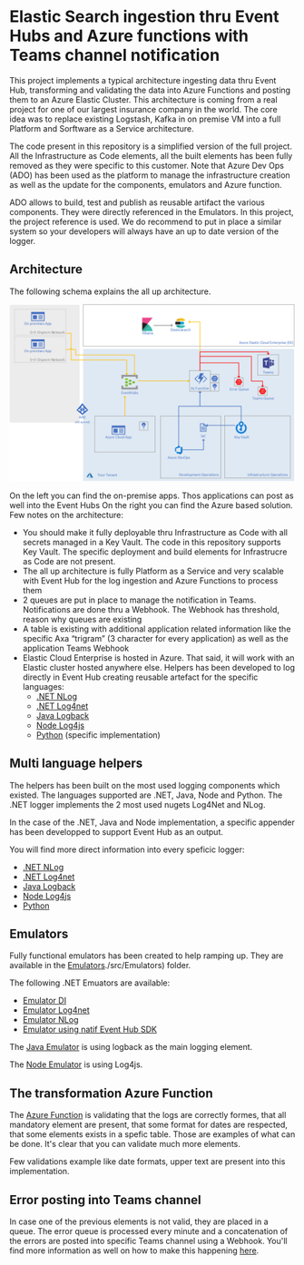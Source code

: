 # Elastic Search ingestion thru Event Hubs and Azure functions with Teams channel notification

This project implements a typical architecture ingesting data thru Event Hub, transforming and validating the data into Azure Functions and posting them to an Azure Elastic Cluster. This architecture is coming from a real project for one of our largest insurance company in the world. The core idea was to replace existing Logstash, Kafka in on premise VM into a full Platform and Sorftware as a Service architecture.

The code present in this repository is a simplified version of the full project. All the Infrastructure as Code elements, all the built elements has been fully removed as they were specific to this customer. Note that Azure Dev Ops (ADO) has been used as the platform to manage the infrastructure creation as well as the update for the components, emulators and Azure function.

ADO allows to build, test and publish as reusable artifact the various components. They were directly referenced in the Emulators. In this project, the project reference is used. We do recommend to put in place a similar system so your developers will always have an up to date version of the logger.

## Architecture

The following schema explains the all up architecture.

![architecture](./assets/architecture.png)

On the left you can find the on-premise apps. Thos applications can post as well into the Event Hubs
On the right you can find the Azure based solution. Few notes on the architecture:
- You should make it fully deployable thru Infrastructure as Code with all secrets managed in a Key Vault. The code in this repository supports Key Vault. The specific deployment and build elements for Infrastrucre as Code are not present.
- The all up architecture is fully Platform as a Service and very scalable with Event Hub for the log ingestion and Azure Functions to process them
- 2 queues are put in place to manage the notification in Teams. Notifications are done thru a Webhook. The Webhook has threshold, reason why queues are existing
- A table is existing with additional application related information like the specific Axa “trigram” (3 character for every application) as well as the application Teams Webhook
- Elastic Cloud Enterprise is hosted in Azure. That said, it will work with an Elastic cluster hosted anywhere else.
Helpers has been developed to log directly in Event Hub creating reusable artefact for the specific languages:
   - [.NET NLog](./src/Components/Dotnet/NlogTarget/Nlog.Eventhub)
   - [.NET Log4net](./src/Components/Dotnet/Log4netAppender/Log4net.Eventhub)
   - [Java Logback](./src/Components/Java)
   - [Node Log4js](./src/Components/Node)
   - [Python](./src/Components/Python) (specific implementation)

## Multi language helpers

The helpers has been built on the most used logging components which existed. The languages supported are .NET, Java, Node and Python. The .NET logger implements the 2 most used nugets Log4Net and NLog.

In the case of the .NET, Java and Node implementation, a specific appender has been developped to support Event Hub as an output. 

You will find more direct information into every speficic logger:
- [.NET NLog](./src/Components/Dotnet/NlogTarget/Nlog.Eventhub)
- [.NET Log4net](./src/Components/Dotnet/Log4netAppender/Log4net.Eventhub)
- [Java Logback](./src/Components/Java)
- [Node Log4js](./src/Components/Node)
- [Python](./src/Components/Python)

## Emulators

Fully functional emulators has been created to help ramping up. They are available in the [Emulators]()./src/Emulators) folder.

The following .NET Emuators are available:
- [Emulator DI](./src/Emulators/Dotnet/EmulatorDI)
- [Emulator Log4net](./src/Emulators/Dotnet/EmulatorLog4net)
- [Emulator NLog](./src/Emulators/Dotnet/EmulatorDI)
- [Emulator using natif Event Hub SDK](./src/Emulators/Dotnet/EmulatorDI)

The [Java Emulator](./src/Emulators/Java) is using logback as the main logging element.

The [Node Emulator](./src/Emulators/Node) is using Log4js.

## The transformation Azure Function

The [Azure Function](./src/Transformation) is validating that the logs are correctly formes, that all mandatory element are present, that some format for dates are respected, that some elements exists in a spefic table. Those are examples of what can be done. It's clear that you can validate much more elements.

Few validations example like date formats, upper text are present into this implementation.

## Error posting into Teams channel

In case one of the previous elements is not valid, they are placed in a queue. The error queue is processed every minute and a concatenation of the errors are posted into specific Teams channel using a Webhook. You'll find more information as well on how to make this happening [here](./src/Transformation).